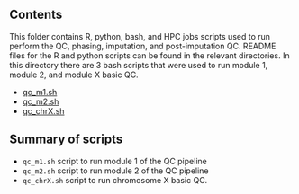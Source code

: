 ## Contents
This folder contains R, python, bash, and HPC jobs scripts used to run perform the QC, phasing, imputation, and post-imputation QC. README files for the R and python scripts can be found in the relevant directories. In this directory there are 3 bash scripts that were used to run module 1, module 2, and module X basic QC.


* [qc_m1.sh](#module1sh)
* [qc_m2.sh](#module2sh)
* [qc_chrX.sh](#moduleX_basicQCsh)

## Summary of scripts

* `qc_m1.sh` script to run module 1 of the QC pipeline
* `qc_m2.sh` script to run module 2 of the QC pipeline
* `qc_chrX.sh` script to run chromosome X basic QC.
